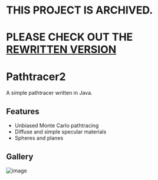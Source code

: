 # THIS PROJECT IS ARCHIVED.
# PLEASE CHECK OUT THE [REWRITTEN VERSION](https://github.com/adrian154/java-pathtracer)

# Pathtracer2
A simple pathtracer written in Java.

## Features
* Unbiased Monte Carlo pathtracing
* Diffuse and simple specular materials
* Spheres and planes

## Gallery

![image](https://i.imgur.com/9cA0hAE.png)
